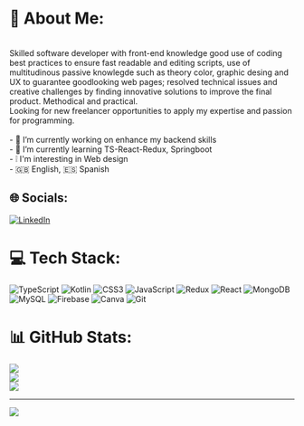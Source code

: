 # 💫 About Me:
<br>Skilled software developer with front-end knowledge good use of coding best practices to ensure fast readable and editing scripts, use of multitudinous passive knowlegde such as theory color, graphic desing and UX to guarantee goodlooking web pages; resolved technical issues and creative challenges by finding innovative solutions to improve the final product. Methodical and practical.<br>Looking for new freelancer opportunities to apply my expertise and passion for programming.<br><br>- 🔭 I’m currently working on enhance my backend skills<br>- 🌱 I’m currently learning TS-React-Redux, Springboot<br>- ❕ I'm interesting in Web design <br>- 🇬🇧 English, 🇪🇸 Spanish


## 🌐 Socials:
[![LinkedIn](https://img.shields.io/badge/LinkedIn-%230077B5.svg?logo=linkedin&logoColor=white)](https://linkedin.com/in/cesard-munoz) 

# 💻 Tech Stack:
![TypeScript](https://img.shields.io/badge/typescript-%23007ACC.svg?style=for-the-badge&logo=typescript&logoColor=white) ![Kotlin](https://img.shields.io/badge/kotlin-%237F52FF.svg?style=for-the-badge&logo=kotlin&logoColor=white) ![CSS3](https://img.shields.io/badge/css3-%231572B6.svg?style=for-the-badge&logo=css3&logoColor=white) ![JavaScript](https://img.shields.io/badge/javascript-%23323330.svg?style=for-the-badge&logo=javascript&logoColor=%23F7DF1E) ![Redux](https://img.shields.io/badge/redux-%23593d88.svg?style=for-the-badge&logo=redux&logoColor=white) ![React](https://img.shields.io/badge/react-%2320232a.svg?style=for-the-badge&logo=react&logoColor=%2361DAFB) ![MongoDB](https://img.shields.io/badge/MongoDB-%234ea94b.svg?style=for-the-badge&logo=mongodb&logoColor=white) ![MySQL](https://img.shields.io/badge/mysql-4479A1.svg?style=for-the-badge&logo=mysql&logoColor=white) ![Firebase](https://img.shields.io/badge/firebase-a08021?style=for-the-badge&logo=firebase&logoColor=ffcd34) ![Canva](https://img.shields.io/badge/Canva-%2300C4CC.svg?style=for-the-badge&logo=Canva&logoColor=white) ![Git](https://img.shields.io/badge/git-%23F05033.svg?style=for-the-badge&logo=git&logoColor=white)
# 📊 GitHub Stats:
![](https://github-readme-stats.vercel.app/api?username=Cesard27&theme=merko&hide_border=false&include_all_commits=false&count_private=false)<br/>
![](https://github-readme-streak-stats.herokuapp.com/?user=Cesard27&theme=merko&hide_border=false)<br/>
![](https://github-readme-stats.vercel.app/api/top-langs/?username=Cesard27&theme=merko&hide_border=false&include_all_commits=false&count_private=false&layout=compact)

---
[![](https://visitcount.itsvg.in/api?id=Cesard27&icon=8&color=3)](https://visitcount.itsvg.in)

<!-- Proudly created with GPRM ( https://gprm.itsvg.in ) -->
